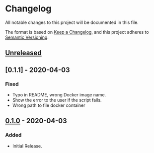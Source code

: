 # Changelog

All notable changes to this project will be documented in this file.

The format is based on [Keep a Changelog](https://keepachangelog.com/en/1.0.0/),
and this project adheres to [Semantic Versioning](https://semver.org/spec/v2.0.0.html).

## [Unreleased]

## [0.1.1] - 2020-04-03
### Fixed
- Typo in README, wrong Docker image name.
- Show the error to the user if the script fails.
- Wrong path to file docker container

## [0.1.0] - 2020-04-03
### Added
- Initial Release.

[Unreleased]: https://gitlab.com/hmajid2301/netlify-subdomain-manager/-/compare/release%2F0.1.0...master
[0.1.0]: https://gitlab.com/hmajid2301/netlify-subdomain-manager/-/tags/release%2F0.1.0